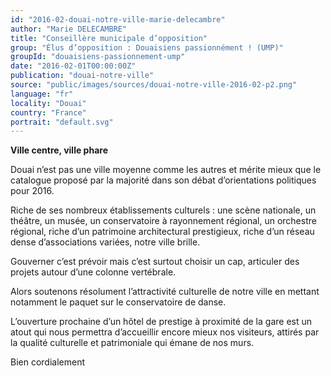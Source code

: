 ```yaml
---
id: "2016-02-douai-notre-ville-marie-delecambre"
author: "Marie DELECAMBRE"
title: "Conseillère municipale d’opposition"
group: "Élus d’opposition : Douaisiens passionnément ! (UMP)"
groupId: "douaisiens-passionnement-ump"
date: "2016-02-01T00:00:00Z"
publication: "douai-notre-ville"
source: "public/images/sources/douai-notre-ville-2016-02-p2.png"
language: "fr"
locality: "Douai"
country: "France"
portrait: "default.svg"
---
```


**Ville centre,  ville phare**

Douai n’est pas une ville moyenne comme les autres et mérite mieux que le catalogue proposé par la majorité dans son débat d’orientations politiques pour 2016.

Riche de ses nombreux établissements culturels : une scène nationale, un théâtre, un musée, un conservatoire à rayonnement régional, un orchestre régional, riche d’un patrimoine architectural prestigieux, riche d’un réseau dense d’associations variées, notre ville brille.

Gouverner c’est prévoir mais c’est surtout choisir un cap, articuler des projets autour d’une colonne vertébrale.

Alors soutenons résolument l’attractivité culturelle de notre ville en mettant notamment le paquet sur le conservatoire de danse.

L’ouverture prochaine d’un hôtel de prestige à proximité de la gare est un atout qui nous permettra d’accueillir encore mieux nos visiteurs, attirés par la qualité culturelle et patrimoniale qui émane de nos murs.

Bien cordialement
